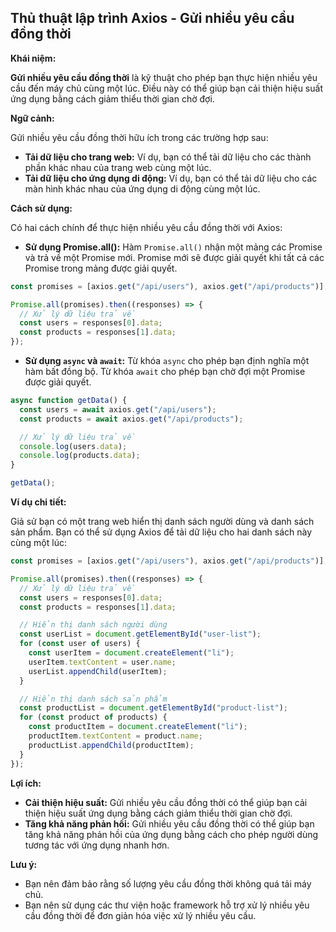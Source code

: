 ## Thủ thuật lập trình Axios - Gửi nhiều yêu cầu đồng thời

**Khái niệm:**

**Gửi nhiều yêu cầu đồng thời** là kỹ thuật cho phép bạn thực hiện nhiều yêu cầu đến máy chủ cùng một lúc. Điều này có thể giúp bạn cải thiện hiệu suất ứng dụng bằng cách giảm thiểu thời gian chờ đợi.

**Ngữ cảnh:**

Gửi nhiều yêu cầu đồng thời hữu ích trong các trường hợp sau:

- **Tải dữ liệu cho trang web:** Ví dụ, bạn có thể tải dữ liệu cho các thành phần khác nhau của trang web cùng một lúc.
- **Tải dữ liệu cho ứng dụng di động:** Ví dụ, bạn có thể tải dữ liệu cho các màn hình khác nhau của ứng dụng di động cùng một lúc.

**Cách sử dụng:**

Có hai cách chính để thực hiện nhiều yêu cầu đồng thời với Axios:

- **Sử dụng Promise.all():** Hàm `Promise.all()` nhận một mảng các Promise và trả về một Promise mới. Promise mới sẽ được giải quyết khi tất cả các Promise trong mảng được giải quyết.

```javascript
const promises = [axios.get("/api/users"), axios.get("/api/products")];

Promise.all(promises).then((responses) => {
  // Xử lý dữ liệu trả về
  const users = responses[0].data;
  const products = responses[1].data;
});
```

- **Sử dụng `async` và `await`:** Từ khóa `async` cho phép bạn định nghĩa một hàm bất đồng bộ. Từ khóa `await` cho phép bạn chờ đợi một Promise được giải quyết.

```javascript
async function getData() {
  const users = await axios.get("/api/users");
  const products = await axios.get("/api/products");

  // Xử lý dữ liệu trả về
  console.log(users.data);
  console.log(products.data);
}

getData();
```

**Ví dụ chi tiết:**

Giả sử bạn có một trang web hiển thị danh sách người dùng và danh sách sản phẩm. Bạn có thể sử dụng Axios để tải dữ liệu cho hai danh sách này cùng một lúc:

```javascript
const promises = [axios.get("/api/users"), axios.get("/api/products")];

Promise.all(promises).then((responses) => {
  // Xử lý dữ liệu trả về
  const users = responses[0].data;
  const products = responses[1].data;

  // Hiển thị danh sách người dùng
  const userList = document.getElementById("user-list");
  for (const user of users) {
    const userItem = document.createElement("li");
    userItem.textContent = user.name;
    userList.appendChild(userItem);
  }

  // Hiển thị danh sách sản phẩm
  const productList = document.getElementById("product-list");
  for (const product of products) {
    const productItem = document.createElement("li");
    productItem.textContent = product.name;
    productList.appendChild(productItem);
  }
});
```

**Lợi ích:**

- **Cải thiện hiệu suất:** Gửi nhiều yêu cầu đồng thời có thể giúp bạn cải thiện hiệu suất ứng dụng bằng cách giảm thiểu thời gian chờ đợi.
- **Tăng khả năng phản hồi:** Gửi nhiều yêu cầu đồng thời có thể giúp bạn tăng khả năng phản hồi của ứng dụng bằng cách cho phép người dùng tương tác với ứng dụng nhanh hơn.

**Lưu ý:**

- Bạn nên đảm bảo rằng số lượng yêu cầu đồng thời không quá tải máy chủ.
- Bạn nên sử dụng các thư viện hoặc framework hỗ trợ xử lý nhiều yêu cầu đồng thời để đơn giản hóa việc xử lý nhiều yêu cầu.
